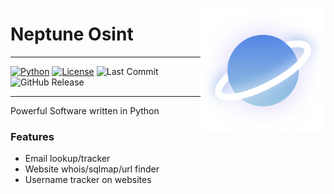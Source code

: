 <img src="https://raw.githubusercontent.com/Krispeckt/neptune-osint/refs/heads/main/assets/avatar.png"  width="200px" height="200px" align="right"></img>

# Neptune Osint

---

[![Python](https://img.shields.io/badge/Python-^3.11-white.svg)](https://www.python.org) 
[![License](https://img.shields.io/github/license/Krispeckt/neptune-osint?color=white)](LICENSE) 
![Last Commit](https://img.shields.io/github/last-commit/Krispeckt/neptune-osint?color=white)
![GitHub Release](https://img.shields.io/github/v/release/Krispeckt/neptune-osint?color=white)

---

Powerful Software written in Python

### Features
- Email lookup/tracker
- Website whois/sqlmap/url finder
- Username tracker on websites
